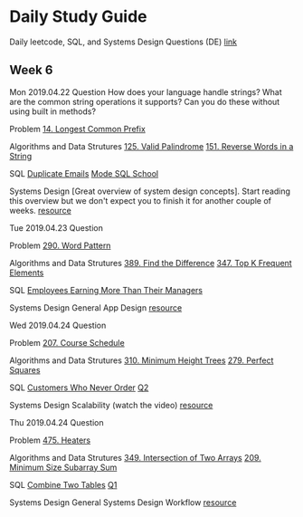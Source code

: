 Daily Study Guide
=================
Daily leetcode, SQL, and Systems Design Questions (DE)
[link](https://drive.google.com/open?authuser=0&id=1tocE9jMDM5n-3e3M6coTRY7chfGEVp4yr97ylD0Dm78)


Week 6
------
Mon 2019.04.22
Question
How does your language handle strings? What are the common string operations it supports? Can you do these without using built in methods?

Problem
[14. Longest Common Prefix](https://leetcode.com/problems/longest-common-prefix/)

Algorithms and Data Strutures
[125. Valid Palindrome](https://leetcode.com/problems/valid-palindrome/)
[151. Reverse Words in a String](https://leetcode.com/problems/reverse-words-in-a-string/)

SQL
[Duplicate Emails](https://leetcode.com/problems/duplicate-emails)
[Mode SQL School](https://community.modeanalytics.com/sql/tutorial/introduction-to-sql/)

Systems Design
[Great overview of system design concepts]. Start reading this overview but we don't expect you to finish it for another couple of weeks.
[resource](https://github.com/donnemartin/system-design-primer)


Tue 2019.04.23
Question

Problem
[290. Word Pattern]()

Algorithms and Data Strutures
[389. Find the Difference]()
[347. Top K Frequent Elements]()

SQL
[Employees Earning More Than Their Managers]()
[]()

Systems Design
General App Design
[resource](https://msdn.microsoft.com/en-us/library/ee658099.aspx)


Wed 2019.04.24
Question

Problem
[207. Course Schedule]()

Algorithms and Data Strutures
[310. Minimum Height Trees]()
[279. Perfect Squares]()

SQL
[Customers Who Never Order]()
[Q2]()

Systems Design
Scalability (watch the video)
[resource](https://www.hiredintech.com/classrooms/system-design/lesson/60)



Thu 2019.04.24
Question

Problem
[475. Heaters]()

Algorithms and Data Strutures
[349. Intersection of Two Arrays]()
[209. Minimum Size Subarray Sum]()

SQL
[Combine Two Tables]()
[Q1]()

Systems Design
General Systems Design Workflow
[resource](https://www.hiredintech.com/classrooms/system-design/lesson/70)



